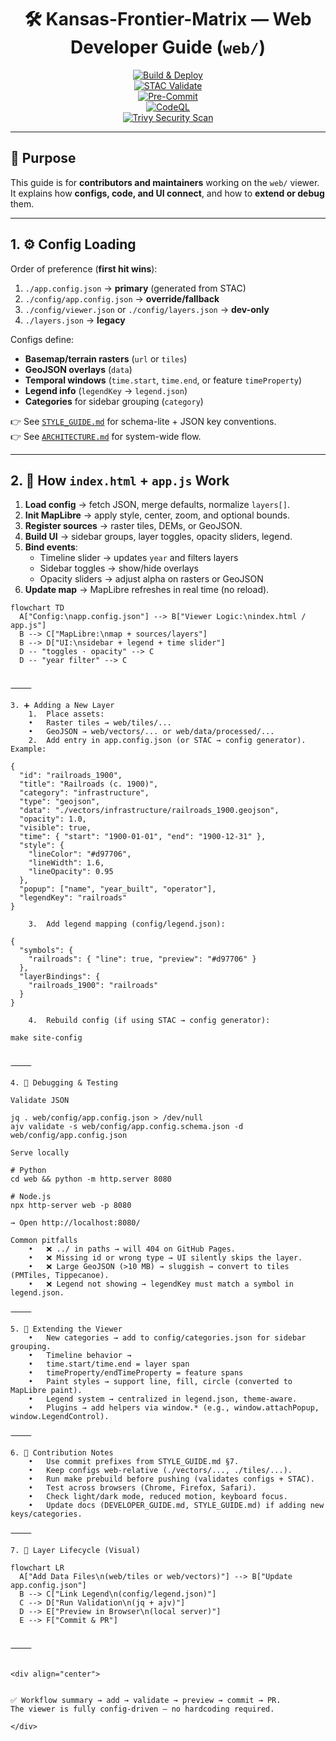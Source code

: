 <div align="center">

# 🛠 Kansas-Frontier-Matrix — Web Developer Guide (`web/`)

[![Build & Deploy](https://github.com/bartytime4life/Kansas-Frontier-Matrix/actions/workflows/site.yml/badge.svg)](../../.github/workflows/site.yml)  
[![STAC Validate](https://github.com/bartytime4life/Kansas-Frontier-Matrix/actions/workflows/stac-validate.yml/badge.svg)](../../.github/workflows/stac-validate.yml)  
[![Pre-Commit](https://github.com/bartytime4life/Kansas-Frontier-Matrix/actions/workflows/pre-commit.yml/badge.svg)](../../.github/workflows/pre-commit.yml)  
[![CodeQL](https://github.com/bartytime4life/Kansas-Frontier-Matrix/actions/workflows/codeql.yml/badge.svg)](../../.github/workflows/codeql.yml)  
[![Trivy Security Scan](https://github.com/bartytime4life/Kansas-Frontier-Matrix/actions/workflows/trivy.yml/badge.svg)](../../.github/workflows/trivy.yml)

</div>

---

## 📖 Purpose

This guide is for **contributors and maintainers** working on the `web/` viewer.  
It explains how **configs, code, and UI connect**, and how to **extend or debug** them.

---

## 1. ⚙️ Config Loading

Order of preference (**first hit wins**):

1. `./app.config.json` → **primary** (generated from STAC)  
2. `./config/app.config.json` → **override/fallback**  
3. `./config/viewer.json` or `./config/layers.json` → **dev-only**  
4. `./layers.json` → **legacy**  

Configs define:

- **Basemap/terrain rasters** (`url` or `tiles`)  
- **GeoJSON overlays** (`data`)  
- **Temporal windows** (`time.start`, `time.end`, or feature `timeProperty`)  
- **Legend info** (`legendKey` → `legend.json`)  
- **Categories** for sidebar grouping (`category`)  

👉 See [`STYLE_GUIDE.md`](STYLE_GUIDE.md) for schema-lite + JSON key conventions.  
👉 See [`ARCHITECTURE.md`](ARCHITECTURE.md) for system-wide flow.

---

## 2. 🧩 How `index.html` + `app.js` Work

1. **Load config** → fetch JSON, merge defaults, normalize `layers[]`.  
2. **Init MapLibre** → apply style, center, zoom, and optional bounds.  
3. **Register sources** → raster tiles, DEMs, or GeoJSON.  
4. **Build UI** → sidebar groups, layer toggles, opacity sliders, legend.  
5. **Bind events**:  
   - Timeline slider → updates `year` and filters layers  
   - Sidebar toggles → show/hide overlays  
   - Opacity sliders → adjust alpha on rasters or GeoJSON  
6. **Update map** → MapLibre refreshes in real time (no reload).

```mermaid
flowchart TD
  A["Config:\napp.config.json"] --> B["Viewer Logic:\nindex.html / app.js"]
  B --> C["MapLibre:\nmap + sources/layers"]
  B --> D["UI:\nsidebar + legend + time slider"]
  D -- "toggles · opacity" --> C
  D -- "year filter" --> C


⸻

3. ➕ Adding a New Layer
	1.	Place assets:
	•	Raster tiles → web/tiles/...
	•	GeoJSON → web/vectors/... or web/data/processed/...
	2.	Add entry in app.config.json (or STAC → config generator). Example:

{
  "id": "railroads_1900",
  "title": "Railroads (c. 1900)",
  "category": "infrastructure",
  "type": "geojson",
  "data": "./vectors/infrastructure/railroads_1900.geojson",
  "opacity": 1.0,
  "visible": true,
  "time": { "start": "1900-01-01", "end": "1900-12-31" },
  "style": {
    "lineColor": "#d97706",
    "lineWidth": 1.6,
    "lineOpacity": 0.95
  },
  "popup": ["name", "year_built", "operator"],
  "legendKey": "railroads"
}

	3.	Add legend mapping (config/legend.json):

{
  "symbols": {
    "railroads": { "line": true, "preview": "#d97706" }
  },
  "layerBindings": {
    "railroads_1900": "railroads"
  }
}

	4.	Rebuild config (if using STAC → config generator):

make site-config


⸻

4. 🐞 Debugging & Testing

Validate JSON

jq . web/config/app.config.json > /dev/null
ajv validate -s web/config/app.config.schema.json -d web/config/app.config.json

Serve locally

# Python
cd web && python -m http.server 8080

# Node.js
npx http-server web -p 8080

→ Open http://localhost:8080/

Common pitfalls
	•	❌ ../ in paths → will 404 on GitHub Pages.
	•	❌ Missing id or wrong type → UI silently skips the layer.
	•	❌ Large GeoJSON (>10 MB) → sluggish → convert to tiles (PMTiles, Tippecanoe).
	•	❌ Legend not showing → legendKey must match a symbol in legend.json.

⸻

5. 🔧 Extending the Viewer
	•	New categories → add to config/categories.json for sidebar grouping.
	•	Timeline behavior →
	•	time.start/time.end = layer span
	•	timeProperty/endTimeProperty = feature spans
	•	Paint styles → support line, fill, circle (converted to MapLibre paint).
	•	Legend system → centralized in legend.json, theme-aware.
	•	Plugins → add helpers via window.* (e.g., window.attachPopup, window.LegendControl).

⸻

6. 📌 Contribution Notes
	•	Use commit prefixes from STYLE_GUIDE.md §7.
	•	Keep configs web-relative (./vectors/..., ./tiles/...).
	•	Run make prebuild before pushing (validates configs + STAC).
	•	Test across browsers (Chrome, Firefox, Safari).
	•	Check light/dark mode, reduced motion, keyboard focus.
	•	Update docs (DEVELOPER_GUIDE.md, STYLE_GUIDE.md) if adding new keys/categories.

⸻

7. 🔄 Layer Lifecycle (Visual)

flowchart LR
  A["Add Data Files\n(web/tiles or web/vectors)"] --> B["Update app.config.json"]
  B --> C["Link Legend\n(config/legend.json)"]
  C --> D["Run Validation\n(jq + ajv)"]
  D --> E["Preview in Browser\n(local server)"]
  E --> F["Commit & PR"]


⸻


<div align="center">


✅ Workflow summary → add → validate → preview → commit → PR.
The viewer is fully config-driven — no hardcoding required.

</div>
```
